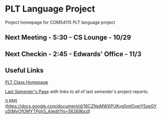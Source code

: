 # PLT Language Project 
Project homepage for COMS4115 PLT language project

## Next Meeting - 5:30 - CS Lounge - 10/29
## Next Checkin - 2:45  - Edwards' Office - 11/3

## Useful Links ##
[PLT Class Homepage](http://www.cs.columbia.edu/~sedwards/classes/2015/4115-fall/index.html)

[Last Semester's Page](http://www.cs.columbia.edu/~sedwards/classes/2014/w4115-fall/index.html) with links to all of last semester's project reports.

[LRM] (https://docs.google.com/document/d/16CZNpMWXPUKvg0mIOveiY5zeGYuStMyOfOMYTPph5_4/edit?ts=56269bcd)
